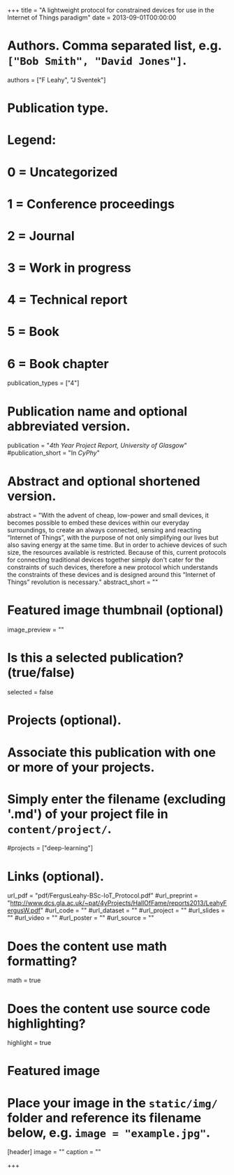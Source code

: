 +++
title = "A lightweight protocol for constrained devices for use in the Internet of Things paradigm"
date = 2013-09-01T00:00:00

# Authors. Comma separated list, e.g. `["Bob Smith", "David Jones"]`.
authors = ["F Leahy", "J Sventek"]

# Publication type.
# Legend:
# 0 = Uncategorized
# 1 = Conference proceedings
# 2 = Journal
# 3 = Work in progress
# 4 = Technical report
# 5 = Book
# 6 = Book chapter
publication_types = ["4"]

# Publication name and optional abbreviated version.
publication = "*4th Year Project Report, University of Glasgow*"
#publication_short = "In *CyPhy*"

# Abstract and optional shortened version.
abstract = "With the advent of cheap, low-power and small devices, it becomes possible to embed these devices within our everyday surroundings, to create an always connected, sensing and reacting “Internet of Things”, with the purpose of not only simplifying our lives but also saving energy at the same time. But in order to achieve devices of such size, the resources available is restricted. Because of this, current protocols for connecting traditional devices together simply don't cater for the constraints of such devices, therefore a new protocol which understands the constraints of these devices and is designed around this “Internet of Things” revolution is necessary."
abstract_short = ""

# Featured image thumbnail (optional)
image_preview = ""

# Is this a selected publication? (true/false)
selected = false

# Projects (optional).
#   Associate this publication with one or more of your projects.
#   Simply enter the filename (excluding '.md') of your project file in `content/project/`.
#projects = ["deep-learning"]

# Links (optional).
url_pdf = "pdf/FergusLeahy-BSc-IoT_Protocol.pdf"
#url_preprint = "http://www.dcs.gla.ac.uk/~pat/4yProjects/HallOfFame/reports2013/LeahyFergusW.pdf"
#url_code = ""
#url_dataset = ""
#url_project = ""
#url_slides = ""
#url_video = ""
#url_poster = ""
#url_source = ""

# Does the content use math formatting?
math = true

# Does the content use source code highlighting?
highlight = true

# Featured image
# Place your image in the `static/img/` folder and reference its filename below, e.g. `image = "example.jpg"`.
[header]
image = ""
caption = ""

+++
